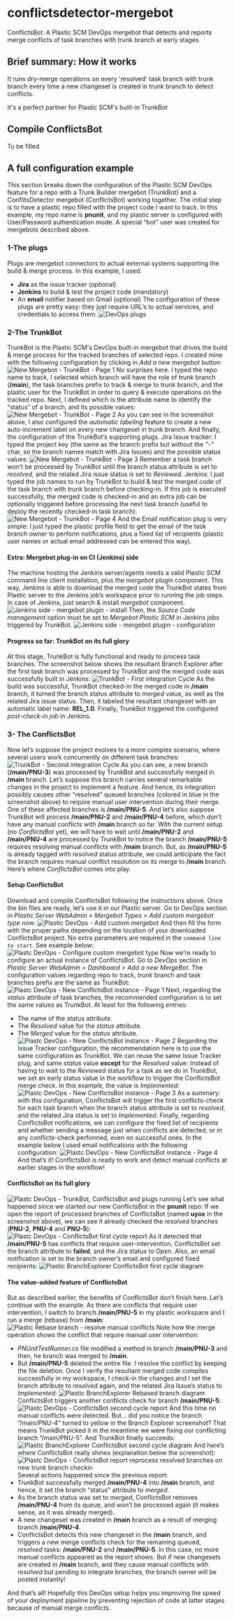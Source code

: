 # conflictsdetector-mergebot
ConflictsBot: A Plastic SCM DevOps mergebot that detects and reports merge conflicts of task branches with trunk branch at early stages.

## Brief summary: How it works
It runs dry-merge operations on every 'resolved' task branch with trunk branch every time a new changeset is created in trunk branch to detect conflicts.

It's a perfect partner for Plastic SCM's built-in TrunkBot

## Compile ConflictsBot
To be filled

## A full configuration example
This section breaks down the configuration of the Plastic SCM DevOps feature for a repo with a Trunk Builder mergebot (TrunkBot) and a ConflitsDetector mergebot (ConflictsBot) working together.
The initial step is to have a plastic repo filled with the project code I want to track. In this example,  my repo name is **pnunit**, and my plastic server is configured with User/Password authentication mode. A special “bot” user was created for mergebots described above.

### 1-The plugs
Plugs are mergebot connectors to actual external systems supporting the build & merge process. In this example, I used:
* **Jira** as the issue tracker (optional)
* **Jenkins** to build & test the project code (mandatory)
* An **email** notifier based on Gmail (optional)
The configuration of these plugs are pretty easy: they just require URL’s to actual services, and credentials to access them.
![DevOps plugs](https://image.ibb.co/fmDAqA/00-plugs.png)

### 2-The TrunkBot
TrunkBot is the Plastic SCM's DevOps built-in mergebot that drives the build & merge process for the tracked branches of selected repo. I created mine with the following configuration by clicking in *Add a new mergebot* button:
![New Mergebot - TrunkBot - Page 1](https://image.ibb.co/b2gwVA/01-new-trunkbot-1.png)
No surprises here. I typed the repo name to track, I selected which branch will have the role of trunk branch (**/main**), the task branches prefix to track & merge to trunk branch, and the plastic user for the TrunkBot in order to query & execute operations on the tracked repo.
Next, I defined which is the attribute name to identify the “status” of a branch, and its possible values:
![New Mergebot - TrunkBot - Page 2](https://image.ibb.co/choMxq/01-new-trunkbot-2.png)
As you can see in the screenshot above, I also configured the *automatic labeling* feature to create a new auto-increment label on every new changeset in trunk branch.
And finally, the configuration of the TrunkBot’s supporting plugs. 
Jira Issue tracker: I typed the project key (the same as the branch prefix but without the *"-"* char, so the branch names match with Jira Issues) and the possible status values:
![New Mergebot - TrunkBot - Page 3](https://image.ibb.co/j2OX3V/01-new-trunkbot-3.png)
Remember a task branch won’t be processed by TrunkBot until the branch status attribute is set to *resolved*, and the related Jira issue status is set to *Reviewed*.
Jenkins: I just typed the job names to run by TrunkBot to build & test the merged code of the task branch with trunk branch before checking-in. If this job is executed successfully, the merged code is checked-in and an extra job can be optionally triggered before processing the next task branch (useful to deploy the recently checked-in task branch):
![New Mergebot - TrunkBot - Page 4](https://image.ibb.co/dd8ziV/01-new-trunkbot-4.png)
And the Email notification plug is very simple: I just typed the plastic profile field to get the email of the task branch owner to perform notifications, plus a fixed list of recipients (plastic user names or actual email addressed can be entered this way).

#### Extra: Mergebot plug-in on CI (Jenkins) side
The machine hosting the Jenkins server/agents needs a valid Plastic SCM command line client installation, plus the *mergebot* plugin component. This way, Jenkins is able to download the merged code the TrunkBot states from Plastic server to the Jenkins job’s workspace prior to running the job steps.
In case of Jenkins, just search & install *mergebot* component.
![Jenkins side - mergebot plugin - install](https://image.ibb.co/eD73AA/02-jenkins-mergebot-install.png)
Then, the *Source Code management* option must be set to *Mergebot Plastic SCM* in Jenkins jobs triggered by TrunkBot.
![Jenkins side - mergebot plugin - configuration](https://image.ibb.co/bP8AqA/03-jenkins-project-config.png)

#### Progress so far: TrunkBot on its full glory
At this stage, TrunkBot is fully functional and ready to process task branches. The screenshot below shows the resultant Branch Explorer after the first task branch was processed by TrunkBot and the merged code was successfully built in Jenkins:
![TrunkBot - First integration Cycle](https://image.ibb.co/dMeuHq/04-Trunk-Bot-First-Cycle.png)
As the build was successful, TrunkBot checked-in the merged code in **/main** branch, it turned the branch status attribute to *merged* value, as well as the related Jira issue status. Then, it labeled the resultant changeset with an automatic label name: **REL_1.0**. Finally, TrunkBot triggered the configured *post-check-in job* in Jenkins.

### 3- The ConflictsBot
Now let’s suppose the project evolves to a more complex scenario, where several users work concurrently on different task branches:
![TrunkBot - Second integration Cycle](https://image.ibb.co/iV4iAA/05-Trunk-Bot-Second-Cycle.png)
As you can see, a new branch (**/main/PNU-3**) was processed by TrunkBot and successfully merged in **/main** branch.
Let’s suppose this branch carries several remarkable changes in the project to implement a feature. And hence, its integration possibly causes other “resolved” queued branches (colored in blue in the screenshot above) to require manual user intervention during their merge. 
One of these affected branches is **/main/PNU-5**. And let’s also suppose TrunkBot will process  **/main/PNU-2** and **/main/PNU-4** before, which don’t have any manual conflicts with **/main** branch so far.
With the current setup (no *ConflictsBot* yet), we will have to wait until **/main/PNU-2** and **/main/PNU-4** are processed by TrunkBot to notice the branch **/main/PNU-5** requires resolving manual conflicts with **/main** branch.
But, as **/main/PNU-5** is already tagged with *resolved* status attribute, we could anticipate the fact the branch requires manual conflict resolution on its merge to **/main** branch. Here’s where *ConflictsBot* comes into play.

#### Setup ConflictsBot
Download and compile ConflictsBot following the instructions above.
Once the bin files are ready, let’s use it in our Plastic server. Go to DevOps section in *Plastic Server WebAdmin > Mergebot Types > Add custom mergebot type now*:
![Plastic DevOps - Add custom mergebot](https://image.ibb.co/kB8X3V/06-Add-Custom-Merge-Bot.png)
And then fill the form with the proper paths depending on the location of your downloaded ConflictsBot project. No extra parameters are required in the `command line to start`. See example below:
![Plastc DevOps - Configure custom mergebot type](https://image.ibb.co/khpGVA/07-Fill-Custom-Merge-Bot.png)
Now we’re ready to configure an actual instance of ConflictsBot.
Go to *DevOps* section in *Plastic Server WebAdmin > Dashboard > Add a new MergeBot*.
The configuration values regarding repo to track, *trunk* branch and task branches prefix are the same as TrunkBot:
![Plastc DevOps - New ConflictsBot instance - Page 1](https://image.ibb.co/bUmwVA/08-New-Conflicts-Bot-1.png)
Next, regarding the *status* attribute of task branches, the recommended configuration is to set the same values as TrunkBot. At least for the following entries:
* The name of the *status* attribute.
* The *Resolved* value for the *status* attribute.
* The *Merged* value for the *status* attribute.
![Plastc DevOps - New ConflictsBot instance - Page 2](https://image.ibb.co/nvJX3V/08-New-Conflicts-Bot-2.png)
Regarding the Issue Tracker configuration, the recommendation here is to use the same configuration as TrunkBot. We can reuse the same Issue Tracker plug, and same *status* value **except** for the *Resolved* value: Instead of having to wait to the *Reviewed* status for a task as we do in TrunkBot, we set an early status value in the workflow to trigger the ConflictsBot merge check. In this example, the value is *Implemented*:
![Plastc DevOps - New ConflictsBot instance - Page 3](https://image.ibb.co/dLyh3V/08-New-Conflicts-Bot-3.png)
As a summary:  with this configuration, ConflictsBot will trigger the first conflicts-check for each task branch when the branch status attribute is set to *resolved*, and the related Jira status is set to *Implemented*.
Finally, regarding ConflictsBot notifications, we can configure the fixed list of recipients and whether sending a message just when conflicts are detected, or in any conflicts-check performed, even on successful ones. In the example below I used email notifications with the following configuration:
![Plastc DevOps - New ConflictsBot instance - Page 4](https://image.ibb.co/fu6rxq/08-New-Conflicts-Bot-4.png)
And that’s it! ConflictsBot is ready to work and detect manual conflicts at earlier stages in the workflow!

#### ConflictsBot on its full glory
![Plastc DevOps - TrunkBot, ConflictsBot and plugs running](https://image.ibb.co/kpr23V/09-Conflits-Bot-Cycle1-1-dashboard.png)
Let’s see what happened since we started our new ConflictsBot in the **pnunit** repo:
If we open the report of processed branches of ConflictsBot (named **uyox** in the screenshot above), we can see it already checked the *resolved* branches (**PNU-2**, **PNU-4** and **PNU-5**):
![Plastc DevOps - ConflictsBot first cycle report](https://image.ibb.co/f48h3V/09-Conflits-Bot-Cycle1-2-report.png)
As it detected that **/main/PNU-5** has conflicts that require user-intervention, ConflictsBot set  the branch attribute to **failed**, and the Jira status to *Open*. Also, an email notification is set to the branch owner’s email and configured fixed recipients:
![Plastic BranchExplorer ConflictsBot first cycle diagram](https://image.ibb.co/kUyRVA/10-Conflits-Bot-Cycle-1plastic.png)

#### The value-added feature of ConflictsBot
But as described earlier, the benefits of ConflictsBot don’t finish here. Let’s continue with the example.
As there are conflicts that require user intervention, I switch to branch **/main/PNU-5** in my plastic workspace and I run a merge (rebase) from **/main**:
![Plastic Rebase branch - resolve manual conflicts](https://image.ibb.co/ehQvOV/11-Merge-Conflict-Cycle2.png)
Note how the merge operation shows the conflict that require manual user intervention: 
* *PNUnitTestRunner.cs* file modified a method in branch **/main/PNU-3** and then, he branch was merged to **/main**.
* But **/main/PNU-5** deleted the entire file. 
I resolve the conflict by keeping the file deletion. 
Once I verify the resultant merged code compiles successfully in my workspace, I check-in the changes and I set the branch attribute to *resolved* again, and the related Jira Issue’s status to *Implemented*:
![Plastic BranchExplorer Rebased branch diagram](https://image.ibb.co/c3th3V/12-Merge-Conflict-Cycle2-rebase.png)
ConflictsBot triggers another conflicts check for branch **/main/PNU-5**:
![Plastc DevOps - ConflictsBot second cycle report](https://image.ibb.co/cww23V/13-Merge-Conflict-Cycle2-rebase-report-reprocess.png)
And this time no manual conflicts were detected.
But… did you notice the branch “/main/PNU-4” turned to yellow in the Branch Explorer screenshot? That means TrunkBot picked it in the meantime we were fixing our conflicting branch “/main/PNU-5”.  And TrunkBot finally succeeds:
![Plastic BranchExplorer ConflictsBot second cycle diagram](https://image.ibb.co/eXotAA/14-Merge-Conflict-Cycle2-new-branch-merged.png)
And here’s where ConflictsBot really shines (explanation below the screenshot):
![Plastc DevOps - ConflictsBot report reprocess resolved branches on new trunk branch checkin](https://image.ibb.co/kxedcq/15-Merge-Conflict-Cycle2-re-process-on-new-main-sets.png)
Several actions happened since the previous report:
* TrunkBot successfully merged **/main/PNU-4** into **/main** branch, and hence, it set the branch “status” attribute to *merged*.
* As the branch status was set to *merged*, ConflictsBot removes **/main/PNU-4** from its queue, and won’t be processed again (it makes sense, as it was already merged).
* A new changeset was created in **/main** branch as a result of merging branch **/main/PNU-4**.
* ConflictsBot detects this new changeset in the **/main** branch, and triggers a new merge conflicts check for the remaining queued, *resolved* tasks: **/main/PNU-2** and **/main/PNU-5**.
In this case, no more manual conflicts appeared as the report shows. But if new changesets are created in **/main** branch, and they cause manual conflicts with *resolved* but pending to integrate branches, the branch owner will be posted instantly!

And that’s all! Hopefully this DevOps setup helps you improving the speed of your deployment pipeline by preventing rejection of code at latter stages because of manual merge conflicts.
